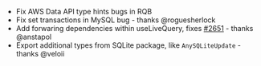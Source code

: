 - Fix AWS Data API type hints bugs in RQB
- Fix set transactions in MySQL bug - thanks @roguesherlock
- Add forwaring dependencies within useLiveQuery, fixes [#2651](https://github.com/drizzle-team/drizzle-orm/issues/2651) - thanks @anstapol 
- Export additional types from SQLite package, like `AnySQLiteUpdate` - thanks @veloii